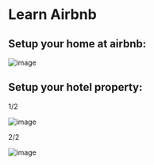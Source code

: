 # Learn Airbnb

## Setup your home at airbnb:

![image](https://github.com/sahilrajput03/sahilrajput03/assets/31458531/fba402d6-0c7a-47c1-ba13-a411fe1fe579)

## Setup your hotel property:

1/2

![image](https://github.com/sahilrajput03/sahilrajput03/assets/31458531/020d01ef-33ae-47f6-a547-a2e2fecb8a81)

2/2

![image](https://github.com/sahilrajput03/sahilrajput03/assets/31458531/74a01fad-edc7-449c-a3cc-d78bf15a854e)
